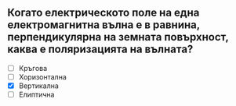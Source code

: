 ## Когато електрическото поле на една електромагнитна вълна е в равнина, перпендикулярна на земната повърхност, каква е поляризацията на вълната?

<!-- Верният отговор е отбелязан с [X] -->

- [ ] Кръгова
- [ ] Хоризонтална
- [X] Вертикална
- [ ] Елиптична
